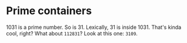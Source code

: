 # Prime containers

1031 is a prime number.  So is 31.  Lexically, 31 is inside 1031.  That's kinda cool, right?  What about `112831`?  Look at this one:  `3109`.

